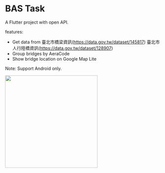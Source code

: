 # BAS Task

A Flutter project with open API.

features:
* Get data from 臺北市橋梁資訊(https://data.gov.tw/dataset/145817) 臺北市人行陸橋資訊(https://data.gov.tw/dataset/128907)
* Group bridges by AeraCode
* Show bridge location on Google Map Lite

Note: Support Android only.



<img src="https://github.com/shaynec25/interview_task_bas/assets/80501218/0d4d0b37-0210-4013-8181-bad414e39685" width="300">


